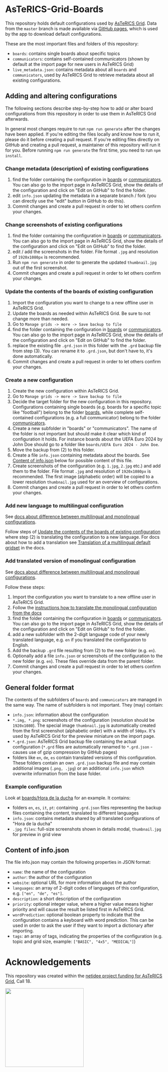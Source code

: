 # AsTeRICS-Grid-Boards
This repository holds default configurations used by [AsTeRICS Grid](https://github.com/asterics/AsTeRICS-Grid). Data from the `master` branch is made available via [GitHub pages](https://asterics.github.io/AsTeRICS-Grid-Boards/live_metadata.json), which is used by the app to download default configurations.

These are the most important files and folders of this repository:
* `boards`: contains single boards about specific topics
* `communicators`: contains self-contained communicators (shown by default at the import page for new users in AsTeRICS Grid)
* `live_metadata.json`: contains metadata about all `boards` and `communicators`, used by AsTeRICS Grid to retrieve metadata about all existing configurations.

## Adding and altering configurations
The following sections describe step-by-step how to add or alter board configurations from this repository in order to use them in AsTeRICS Grid afterwards.

In general most changes require to run `npm run generate` after the changes have been applied. If you're editing the files locally and know how to run it, please do it before creating a pull request. If you're editing files directly on GitHub and creating a pull request, a maintainer of this repository will run it for you. Before running `npm run generate` the first time, you need to run `npm install`.

### Change metadata (description) of existing configurations
1. find the folder containing the configuration in [boards](https://github.com/asterics/AsTeRICS-Grid-Boards/tree/main/boards) or [communicators](https://github.com/asterics/AsTeRICS-Grid-Boards/tree/main/communicators). You can also go to the import page in AsTeRICS Grid, show the details of the configuration and click on "Edit on GitHub" to find the folder.
2. edit `info.json` updating the metadata in a separate branch / fork (you can directly use the "edit" button in GitHub to do this).
3. Commit changes and create a pull request in order to let others confirm your changes.

### Change screenshots of existing configurations
1. find the folder containing the configuration in [boards](https://github.com/asterics/AsTeRICS-Grid-Boards/tree/main/boards) or [communicators](https://github.com/asterics/AsTeRICS-Grid-Boards/tree/main/communicators). You can also go to the import page in AsTeRICS Grid, show the details of the configuration and click on "Edit on GitHub" to find the folder.
2. edit / add the screenshots in the folder. File format `.jpg` and resolution of `1920x1080px` is recommended.
3. Run `npm run generate` in order to generate the updated `thumbnail.jpg` out of the first screenshot.
4. Commit changes and create a pull request in order to let others confirm your changes.

### Update the contents of the boards of existing configuration
1. Import the configuration you want to change to a new offline user in AsTeRICS Grid.
2. Update the boards as needed within AsTeRICS Grid. Be sure to not change more than needed.
3. Go to `Manage grids -> more -> Save backup to file`
4. find the folder containing the configuration in [boards](https://github.com/asterics/AsTeRICS-Grid-Boards/tree/main/boards) or [communicators](https://github.com/asterics/AsTeRICS-Grid-Boards/tree/main/communicators). You can also go to the import page in AsTeRICS Grid, show the details of the configuration and click on "Edit on GitHub" to find the folder.
5. replace the existing file `.grd.json` in this folder with the `.grd` backup file from step (3). You can rename it to `.grd.json`, but don't have to, it's done automatically.
6. Commit changes and create a pull request in order to let others confirm your changes.

### Create a new configuration
1. Create the new configuration within AsTeRICS Grid.
2. Go to `Manage grids -> more -> Save backup to file`
3. Decide the target folder for the new configuration in this repository. Configurations containing single boards (e.g. boards for a specific topic like "football") belong to the folder [boards](https://github.com/asterics/AsTeRICS-Grid-Boards/tree/main/boards), while complete self-contained configurations (e.g. a full communicator) belong to the folder [communicators](https://github.com/asterics/AsTeRICS-Grid-Boards/tree/main/communicators).
4. Create a new subfolder in "boards" or "communicators". The name of the folder is not important but should make it clear which kind of configuration it holds. For instance boards about the UEFA Euro 2024 by John Doe should go to a folder like `boards/UEFA Euro 2024 - John Doe`.
5. Move the backup from (2) to this folder.
6. Create a file `info.json` containing metadata about the boards. See [Content of info.json](#content-of-infojson) below for possible content of this file.
7. Create screenshots of the configuration (e.g. `1.jpg`, `2.jpg` etc.) and add them to the folder. File format `.jpg` and resolution of `1920x1080px` is recommended. The first image (alphabetic order) will be copied to a lower resolution `thumbnail.jpg` used for an overview of configurations.
8. Commit changes and create a pull request in order to let others confirm your changes.

### Add new language to multilingual configuration
See [docs about difference between multilingual and monolingual configurations](https://github.com/asterics/AsTeRICS-Grid/blob/master/docs/documentation_user/09_translation.md#translation-of-the-content).

Follow steps of [Update the contents of the boards of existing configuration](#update-the-contents-of-the-boards-of-existing-configuration) where step (2) is translating the configuration to a new language. For docs about how to add a translation see [Translation of a multilingual default gridset](https://github.com/asterics/AsTeRICS-Grid/blob/master/docs/documentation_user/09_translation.md#translation-of-a-multilingual-default-gridset) in the docs.

### Add translated version of monolingual configuration
See [docs about difference between multilingual and monolingual configurations](https://github.com/asterics/AsTeRICS-Grid/blob/master/docs/documentation_user/09_translation.md#translation-of-the-content).

Follow these steps:
1. Import the configuration you want to translate to a new offline user in AsTeRICS Grid.
2. Follow the [instructions how to translate the monolingual configuration from the docs](https://github.com/asterics/AsTeRICS-Grid/blob/master/docs/documentation_user/09_translation.md#creation-of-a-new-monolingual-default-gridset)
3. find the folder containing the configuration in [boards](https://github.com/asterics/AsTeRICS-Grid-Boards/tree/main/boards) or [communicators](https://github.com/asterics/AsTeRICS-Grid-Boards/tree/main/communicators). You can also go to the import page in AsTeRICS Grid, show the details of the configuration and click on "Edit on GitHub" to find the folder.
4. add a new subfolder with the 2-digit language code of your newly translated language, e.g. `en` if you translated the configuration to English.
5. Add the backup `.grd` file resulting from (2) to the new folder (e.g. `en`).
6. Optionally add a file `info.json` or screenshots of the configuration to the new folder (e.g. `en`). These files override data from the parent folder.
7. Commit changes and create a pull request in order to let others confirm your changes.

## General folder format
The contents of the subfolders of `boards` and `communicators` are managed in the same way. The name of subfolders is not important. They (may) contain:
* `info.json`: information about the configuration
* `*.img, *.png`: screenshots of the configuration (resolution should be `1920x1080`). The special image `thumbnail.jpg` is automatically created from the first screenshot (alphabetic order) with a width of `500px`. It's used by AsTeRICS Grid for the preview miniature on the import page.
* `*.grd.json`: AsTeRICS Grid backup file containing the actual configuration (`*.grd` files are automatically renamed to `*.grd.json` - causes use of gzip compression by GitHub pages)
* folders like `en`, `de`, `es` contain translated versions of this configuration. These folders contain an own `.grd.json` backup file and may contain additional images (`.png, .jpg`) or an additional `info.json` which overwrite information from the base folder.

### Example configuration
Look at [boards/Hora de la ducha](https://github.com/asterics/AsTeRICS-Grid-Boards/tree/main/boards/Hora%20de%20la%20ducha) for an example. It contains:
* folders `en`, `es`, `it`, `pt`: containing `.grd.json` files representing the backup files containing the content, translated to different languages
* `info.json`: contains metadata shared by all translated configurations of "Hora de la ducha"
* `.jpg files`: full-size screenshots shown in details modal, `thumbnail.jpg` for preview in grid view

## Content of info.json
The file info.json may contain the following properties in JSON format:
* `name`: the name of the configuration
* `author`: the author of the configuration
* `website`: optional URL for more information about the author
* `languages`: an array of 2-digit codes of languages of this configuration, e.g. `["en", "de", "es"]`.
* `description`: a short description of the configuration
* `priority`: optional integer value, where a higher value means higher priority and will cause the result be listed first in AsTeRICS Grid.
* `wordPrediction`: optional boolean property to indicate that the configuration contains a keyboard with word prediction. This can be used in order to ask the user if they want to import a dictionary after importing.
* `tags`: an array of tags, indicating the properties of the configuration (e.g. topic and grid size, example: `["BASIC", "4x5", "MEDICAL"]`)

# Acknowledgements
This repository was created within the [netidee project funding for AsTeRICS Grid](https://www.netidee.at/asterics-grid), Call 18.

<img src="https://raw.githubusercontent.com/asterics/AsTeRICS-Grid-Boards/refs/heads/main/netidee-logo.svg" width="250"/>



